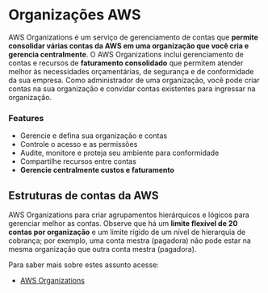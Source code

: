 # Organizações AWS

AWS Organizations é um serviço de gerenciamento de contas que **permite consolidar várias contas da AWS em uma organização que você cria e gerencia centralmente**. O AWS Organizations inclui gerenciamento de contas e recursos de **faturamento consolidado** que permitem atender melhor às necessidades orçamentárias, de segurança e de conformidade da sua empresa. Como administrador de uma organização, você pode criar contas na sua organização e convidar contas existentes para ingressar na organização.

### Features 

* Gerencie e defina sua organização e contas
* Controle o acesso e as permissões
* Audite, monitore e proteja seu ambiente para conformidade
* Compartilhe recursos entre contas
* **Gerencie centralmente custos e faturamento**

## Estruturas de contas da AWS

AWS Organizations para criar agrupamentos hierárquicos e lógicos para gerenciar melhor as contas. Observe que há um **limite flexível de 20 contas por organização** e um limite rígido de um nível de hierarquia de cobrança; por exemplo, uma conta mestra (pagadora) não pode estar na mesma organização que outra conta mestra (pagadora).

Para saber mais sobre estes assunto acesse: 

  * [AWS Organizations](https://docs.aws.amazon.com/organizations/index.html)